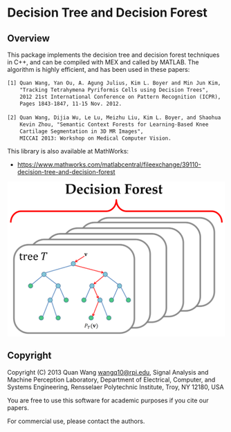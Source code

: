 # Decision Tree and Decision Forest

## Overview

This package implements the decision tree and decision forest techniques in C++,
and can be compiled with MEX and called by MATLAB.
The algorithm is highly efficient, and has been used in these papers:

```
[1] Quan Wang, Yan Ou, A. Agung Julius, Kim L. Boyer and Min Jun Kim,
    "Tracking Tetrahymena Pyriformis Cells using Decision Trees",
    2012 21st International Conference on Pattern Recognition (ICPR),
    Pages 1843-1847, 11-15 Nov. 2012.

[2] Quan Wang, Dijia Wu, Le Lu, Meizhu Liu, Kim L. Boyer, and Shaohua
    Kevin Zhou, "Semantic Context Forests for Learning-Based Knee
    Cartilage Segmentation in 3D MR Images",
    MICCAI 2013: Workshop on Medical Computer Vision.
```

This library is also available at MathWorks:
* https://www.mathworks.com/matlabcentral/fileexchange/39110-decision-tree-and-decision-forest

![picture](resources/decision_forest.png)

## Copyright

Copyright (C) 2013 Quan Wang <wangq10@rpi.edu>,
Signal Analysis and Machine Perception Laboratory,
Department of Electrical, Computer, and Systems Engineering,
Rensselaer Polytechnic Institute, Troy, NY 12180, USA

You are free to use this software for academic purposes if you cite our papers.

For commercial use, please contact the authors.
